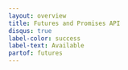 ```yaml
---
layout: overview
title: Futures and Promises API
disqus: true
label-color: success
label-text: Available
partof: futures
---
```

